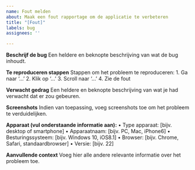 ```yaml
---
name: Fout melden
about: Maak een fout rapportage om de applicatie te verbeteren
title: "[Fout]"
labels: bug
assignees: ''

---
```


**Beschrijf de bug** Een heldere en beknopte beschrijving van wat de bug inhoudt.

**Te reproduceren stappen** Stappen om het probleem te reproduceren: 1. Ga naar ‘…’ 2. Klik op
‘…’ 3. Scroll naar ‘…’ 4. Zie de fout

**Verwacht gedrag** Een heldere en beknopte beschrijving van wat je had verwacht dat er zou
gebeuren.

**Screenshots** Indien van toepassing, voeg screenshots toe om het probleem te verduidelijken.

**Apparaat (vul onderstaande informatie aan):** • Type apparaat: [bijv. desktop of smartphone] • Apparaatnaam:
[bijv. PC, Mac, iPhone6] • Besturingssysteem: [bijv. Windows 10, iOS8.1] • Browser: [bijv. Chrome,
Safari, standaardbrowser] • Versie: [bijv. 22]

**Aanvullende context** Voeg hier alle andere relevante informatie over het probleem toe.

